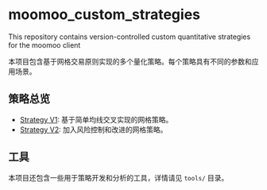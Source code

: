 # moomoo_custom_strategies
This repository contains version-controlled custom quantitative strategies for the moomoo client

本项目包含基于网格交易原则实现的多个量化策略。每个策略具有不同的参数和应用场景。

## 策略总览
- [Strategy V1](./strategies/strategy_v1/readme.md): 基于简单均线交叉实现的网格策略。
- [Strategy V2](./strategies/strategy_v2/readme.md): 加入风险控制和改进的网格策略。

## 工具
本项目还包含一些用于策略开发和分析的工具，详情请见 `tools/` 目录。
